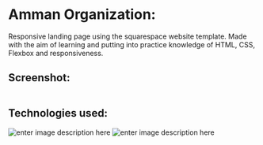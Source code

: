 # Amman Organization:
Responsive landing page using the squarespace website template. Made with the aim of learning and putting into practice knowledge of HTML, CSS, Flexbox and responsiveness.

## Screenshot:
![]()

## Technologies used:
![enter image description here](https://upload.wikimedia.org/wikipedia/commons/thumb/3/38/HTML5_Badge.svg/64px-HTML5_Badge.svg.png)
![enter image description here](https://upload.wikimedia.org/wikipedia/commons/thumb/6/62/CSS3_logo.svg/64px-CSS3_logo.svg.png)
